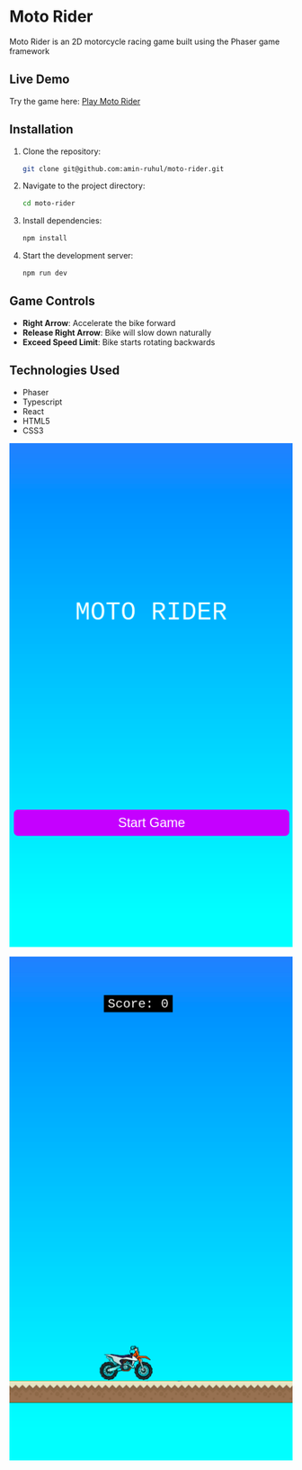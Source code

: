 # Moto Rider

Moto Rider is an 2D motorcycle racing game built using the Phaser game framework

## Live Demo

Try the game here: [Play Moto Rider](https://lambent-cucurucho-e59693.netlify.app/)

## Installation

1. Clone the repository:
    ```bash
    git clone git@github.com:amin-ruhul/moto-rider.git
    ```
2. Navigate to the project directory:
    ```bash
    cd moto-rider
    ```
3. Install dependencies:
    ```bash
    npm install
    ```
4. Start the development server:
    ```bash
    npm run dev
    ```

## Game Controls

-   **Right Arrow**: Accelerate the bike forward
-   **Release Right Arrow**: Bike will slow down naturally
-   **Exceed Speed Limit**: Bike starts rotating backwards

## Technologies Used

-   Phaser
-   Typescript
-   React
-   HTML5
-   CSS3

![alt text](image.png)

![alt text](image-1.png)


